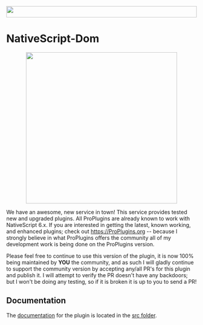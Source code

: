 <a href="https://proplugins.org"><img src="https://proplugins.org/logos/unmaintained.svg" height="30px" width="100%"></a>

# NativeScript-Dom

<p align="center"><a href="https://proplugins.org"><img src="https://proplugins.org/logos/logo.png" width="400"  /></a></p>

We have an awesome, new service in town!   This service provides tested new and upgraded plugins.  All ProPlugins are already known to work with NativeScript 6.x.
If you are interested in getting the latest, known working, and enhanced plugins; check out https://ProPlugins.org -- because I strongly believe in what ProPlugins offers the community all of my development work is being done on the ProPlugins version.

Please feel free to continue to use this version of the plugin, it is now 100% being maintained by **YOU** the community, and as such
I will gladly continue to support the community version by accepting any/all PR's for this plugin and publish it.  I will attempt to verify the PR doesn't have any backdoors; but I won't be doing any testing, so if it is broken it is up to you to send a PR!


## Documentation
The [documentation](src/README.md) for the plugin is located in the [src folder](src).
